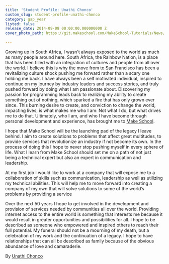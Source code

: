 ```yaml
---
title: 'Student Profile: Unathi Chonco'
custom_slug: student-profile-unathi-chonco
category: gap_year
listed: false
release_date: 2014-09-08 00:00:00.000000000 Z
cover_photo_path: https://git.makeschool.com/MakeSchool-Tutorials/News/63eae68f73322596eb7af177b9762a81e0db6511//84ba4314-e124-468a-92fe-18ad03e05a23/cover_photo.jpeg

---
```

Growing up in South Africa, I wasn't always exposed to the world as much as many people around here. South Africa, the Rainbow Nation, is a place that has been filled with an integration of cultures and people from all over the world. I believe this is why the move from to San Francisco has been a revitalizing culture shock pushing me forward rather than a scary one holding me back. I have always been a self motivated individual, inspired to continue on my journey by industry leaders and success stories, and truly pushed forward by doing what I am passionate about. Discovering my passion for programming leads back to realizing my ability to create something out of nothing, which sparked a fire that has only grown ever since. This burning desire to create, and conviction to change the world, impacting lives, is what makes me who I am: Not what I do, but what drives me to do that. Ultimately, who I am, and who I have become through personal development and experience, has brought me to [Make School](http://makeschool.com). 

I hope that Make School will be the launching pad of the legacy I leave behind. I aim to create solutions to problems that affect great multitudes, to provide services that revolutionize an industry if not become its own. In the process of doing this I hope to never stop pushing myself in every sphere of life. What I learn from Make School should set me on a path of not just being a technical expert but also an expert in communication and leadership.

At my first job I would like to work at a company that will expose me to a collaboration of skills such as communication, leadership as well as utilizing my technical abilities. This will help me to move forward into creating a company of my own that will solve solutions to some of the world’s  problems by providing a service 

Over the next 50 years I hope to get involved in the development and provision of services needed by communities all over the world. Providing internet access to the entire world is something that interests me because it would result in greater opportunities and possibilities for all. I hope to be described as someone who empowered and inspired others to reach their full potential. My funeral should not be a mourning of my death, but a celebration of my work and the continuation of a legacy. I hope to have relationships that can all be described as family because of the obvious abundance of love and camaraderie.

By [Unathi Chonco](https://www.linkedin.com/in/unathichonco)
